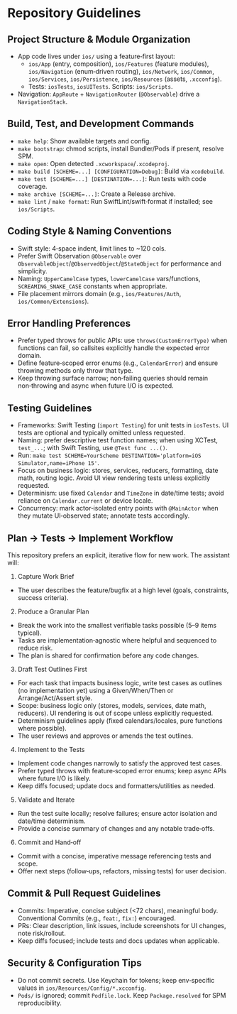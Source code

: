 # Repository Guidelines

## Project Structure & Module Organization
- App code lives under `ios/` using a feature‑first layout:
  - `ios/App` (entry, composition), `ios/Features` (feature modules), `ios/Navigation` (enum‑driven routing), `ios/Network`, `ios/Common`, `ios/Services`, `ios/Persistence`, `ios/Resources` (assets, `.xcconfig`).
  - Tests: `iosTests`, `iosUITests`. Scripts: `ios/Scripts`.
- Navigation: `AppRoute` + `NavigationRouter` (`@Observable`) drive a `NavigationStack`.

## Build, Test, and Development Commands
- `make help`: Show available targets and config.
- `make bootstrap`: chmod scripts, install Bundler/Pods if present, resolve SPM.
- `make open`: Open detected `.xcworkspace`/`.xcodeproj`.
- `make build [SCHEME=...] [CONFIGURATION=Debug]`: Build via `xcodebuild`.
- `make test [SCHEME=...] [DESTINATION=...]`: Run tests with code coverage.
- `make archive [SCHEME=...]`: Create a Release archive.
- `make lint` / `make format`: Run SwiftLint/swift‑format if installed; see `ios/Scripts`.

## Coding Style & Naming Conventions
- Swift style: 4‑space indent, limit lines to ~120 cols.
- Prefer Swift Observation `@Observable` over `ObservableObject`/`@ObservedObject`/`@StateObject` for performance and simplicity.
- Naming: `UpperCamelCase` types, `lowerCamelCase` vars/functions, `SCREAMING_SNAKE_CASE` constants when appropriate.
- File placement mirrors domain (e.g., `ios/Features/Auth`, `ios/Common/Extensions`).

## Error Handling Preferences
- Prefer typed throws for public APIs: use `throws(CustomErrorType)` when functions can fail, so callsites explicitly handle the expected error domain.
- Define feature‑scoped error enums (e.g., `CalendarError`) and ensure throwing methods only throw that type.
- Keep throwing surface narrow; non‑failing queries should remain non‑throwing and async when future I/O is expected.

## Testing Guidelines
- Frameworks: Swift Testing (`import Testing`) for unit tests in `iosTests`. UI tests are optional and typically omitted unless requested.
- Naming: prefer descriptive test function names; when using XCTest, `test_...`; with Swift Testing, use `@Test func ...()`.
- Run: `make test SCHEME=YourScheme DESTINATION='platform=iOS Simulator,name=iPhone 15'`.
- Focus on business logic: stores, services, reducers, formatting, date math, routing logic. Avoid UI view rendering tests unless explicitly requested.
- Determinism: use fixed `Calendar` and `TimeZone` in date/time tests; avoid reliance on `Calendar.current` or device locale.
- Concurrency: mark actor‑isolated entry points with `@MainActor` when they mutate UI‑observed state; annotate tests accordingly.

## Plan → Tests → Implement Workflow
This repository prefers an explicit, iterative flow for new work. The assistant will:

1) Capture Work Brief
- The user describes the feature/bugfix at a high level (goals, constraints, success criteria).

2) Produce a Granular Plan
- Break the work into the smallest verifiable tasks possible (5–9 items typical).
- Tasks are implementation‑agnostic where helpful and sequenced to reduce risk.
- The plan is shared for confirmation before any code changes.

3) Draft Test Outlines First
- For each task that impacts business logic, write test cases as outlines (no implementation yet) using a Given/When/Then or Arrange/Act/Assert style.
- Scope: business logic only (stores, models, services, date math, reducers). UI rendering is out of scope unless explicitly requested.
- Determinism guidelines apply (fixed calendars/locales, pure functions where possible).
- The user reviews and approves or amends the test outlines.

4) Implement to the Tests
- Implement code changes narrowly to satisfy the approved test cases.
- Prefer typed throws with feature‑scoped error enums; keep async APIs where future I/O is likely.
- Keep diffs focused; update docs and formatters/utilities as needed.

5) Validate and Iterate
- Run the test suite locally; resolve failures; ensure actor isolation and date/time determinism.
- Provide a concise summary of changes and any notable trade‑offs.

6) Commit and Hand‑off
- Commit with a concise, imperative message referencing tests and scope.
- Offer next steps (follow‑ups, refactors, missing tests) for user decision.

## Commit & Pull Request Guidelines
- Commits: Imperative, concise subject (<72 chars), meaningful body. Conventional Commits (e.g., `feat:`, `fix:`) encouraged.
- PRs: Clear description, link issues, include screenshots for UI changes, note risk/rollout.
- Keep diffs focused; include tests and docs updates when applicable.

## Security & Configuration Tips
- Do not commit secrets. Use Keychain for tokens; keep env‑specific values in `ios/Resources/Config/*.xcconfig`.
- `Pods/` is ignored; commit `Podfile.lock`. Keep `Package.resolved` for SPM reproducibility.
